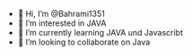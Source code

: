 - 👋 Hi, I’m @Bahrami1351
- 👀 I’m interested in JAVA
- 🌱 I’m currently learning JAVA und Javascribt
- 💞️ I’m looking to collaborate on Java


<!---
Bahrami1351/Bahrami1351 is a ✨ special ✨ repository because its `README.md` (this file) appears on your GitHub profile.
You can click the Preview link to take a look at your changes.
--->
